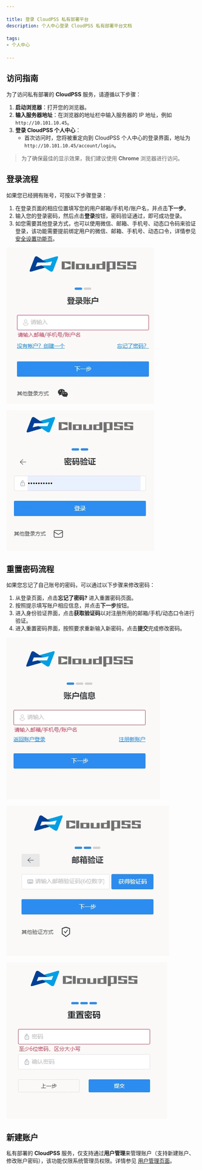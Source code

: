 ```yaml
---

title: 登录 CloudPSS 私有部署平台
description: 个人中心登录 CloudPSS 私有部署平台文档

tags: 
- 个人中心

---
```



## 访问指南

为了访问私有部署的 **CloudPSS** 服务，请遵循以下步骤：

1. **启动浏览器**：打开您的浏览器。
2. **输入服务器地址**：在浏览器的地址栏中输入服务器的 IP 地址，例如 `http://10.101.10.45`。
3. **登录 CloudPSS 个人中心**：
   - 首次访问时，您将被重定向到 CloudPSS 个人中心的登录界面，地址为 `http://10.101.10.45/account/login`。

> 为了确保最佳的显示效果，我们建议使用 **Chrome** 浏览器进行访问。

## 登录流程

如果您已经拥有账号，可按以下步骤登录：

1. 在登录页面的相应位置填写您的用户邮箱/手机号/账户名，并点击**下一步**。
2. 输入您的登录密码，然后点击**登录**按钮，密码验证通过，即可成功登录。
3. 如您需要其他登录方式，也可以使用微信、邮箱、手机号、动态口令码来验证登录，该功能需要提前绑定用户的微信、邮箱、手机号、动态口令，详情参见 [安全设置功能页](../../40-general-account-settings/20-account-security/index.md "安全设置")。


![输入登录账户](../10-cloudpss-public/输入登录账户.png "输入登录账户")

![输入登录密码](../10-cloudpss-public/输入登录密码.png "输入登录密码")

## 重置密码流程

如果您忘记了自己账号的密码，可以通过以下步骤来修改密码：

1. 从登录页面，点击**忘记了密码?** 进入重置密码页面。
2. 按照提示填写账户相应信息，并点击**下一步**按钮。
3. 进入身份验证界面，点击**获取验证码**以对注册所用的邮箱/手机/动态口令进行验证。
4. 进入重置密码界面，按照要求重新输入新密码，点击**提交**完成修改密码。

![账户信息界面](../10-cloudpss-public/账户信息.png "账户信息界面")

![邮箱/手机验证界面](../10-cloudpss-public/邮箱验证.png "邮箱/手机验证界面")

![重置密码页面](../10-cloudpss-public/重置密码.png "重置密码页面")

## 新建账户

私有部署的 **CloudPSS** 服务，仅支持通过**用户管理**来管理账户（支持新建账户、修改账户密码），该功能仅限系统管理员权限。详情参见 [用户管理页面](../../50-system-administrator-settings/10-user-management/index.md "用户管理")。
